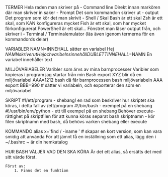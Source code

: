 TERMER
    Hela raden man skriver på - Command line
    Direkt innan markören där man skriver in saker - Prompt
    Det som kommandon skriver ut - output
    Det program som kör det man skrivit - Shell / Skal
        Bash är ett skal
        Zsh är ett skal, som KAN konfigureras mycket
        Fish är ett skal, som har mycket förkonfigurerat
        PowerShell är ett skal...
    Fönstret man läser output från, och skriver i - Terminal / Terminalemulator
    (läs även igenom termerna för en kommandords delar)

VARIABLER
    NAMN=INNEHALL sätter en variabel
    Hej $NAMN skriver ut Hej och varibelns innehåll
    DUBLETTINNEHALL=$NAMN
    En variabel innehåller text

MILJÖVARIABELER
    Varibler som ärvs av mina barnprocesser
    Varibler som kopieras i program jag startar från min Bash
    export XYZ   blir då en miljövariabel
    AAA=1212 bash    då får barnprocessen bash miljövariabeln AAA
    export BBB=990  # sätter vi variabeln, och exporterar den som en miljövariabel

SKRIPT
    #!/ett/program        - shebang! en rad som beskriver hur skriptet ska köras, i detta fall av /ett/program
    #!/bin/bash - exempel på en shebang
    #!/usr/bin/env/python - ett till exempel på en shebang
    Behöver execute-rättighet på skriptfilen för att kunna köras separat
    bash skriptnamn - kör filen skriptnamn med bash, då behövs varken shebang eller execute

KOMMANDO
    alias x='find / -iname ' # skapar en kort version, som kan vara smidig att använda
    För att jämnt få en inställning som ett alias, lägg den i ~/.bashrc
    ~ är din hemkatalog

HUR BASH VÄLJER VAD DEN SKA KÖRA
    Är det ett alias, så ersätts det med sitt värde först.

    Först av:
        1. Finns det en funktion
